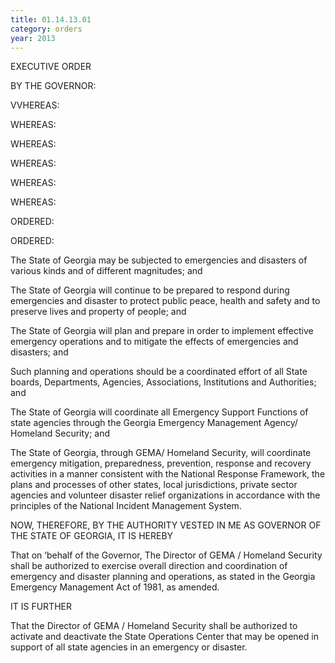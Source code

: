 ```yaml
---
title: 01.14.13.01
category: orders
year: 2013
---
```

 

EXECUTIVE ORDER

BY THE GOVERNOR:

VVHEREAS:

WHEREAS:

WHEREAS:

WHEREAS:

WHEREAS:

WHEREAS:

ORDERED:

ORDERED:

The State of Georgia may be subjected to emergencies and disasters of various kinds
and of different magnitudes; and

The State of Georgia will continue to be prepared to respond during emergencies and
disaster to protect public peace, health and safety and to preserve lives and property
of people; and

The State of Georgia will plan and prepare in order to implement effective emergency
operations and to mitigate the effects of emergencies and disasters; and

Such planning and operations should be a coordinated effort of all State boards,
Departments, Agencies, Associations, Institutions and Authorities; and

The State of Georgia will coordinate all Emergency Support Functions of state
agencies through the Georgia Emergency Management Agency/ Homeland Security;
and

The State of Georgia, through GEMA/ Homeland Security, will coordinate emergency
mitigation, preparedness, prevention, response and recovery activities in a manner
consistent with the National Response Framework, the plans and processes of other
states, local jurisdictions, private sector agencies and volunteer disaster relief
organizations in accordance with the principles of the National Incident
Management System.

NOW, THEREFORE, BY THE AUTHORITY VESTED IN ME AS
GOVERNOR OF THE STATE OF GEORGIA, IT IS HEREBY

That on ‘behalf of the Governor, The Director of GEMA / Homeland Security shall be
authorized to exercise overall direction and coordination of emergency and disaster
planning and operations, as stated in the Georgia Emergency Management Act of
1981, as amended.

IT IS FURTHER

That the Director of GEMA / Homeland Security shall be authorized to activate and
deactivate the State Operations Center that may be opened in support of all state
agencies in an emergency or disaster.

